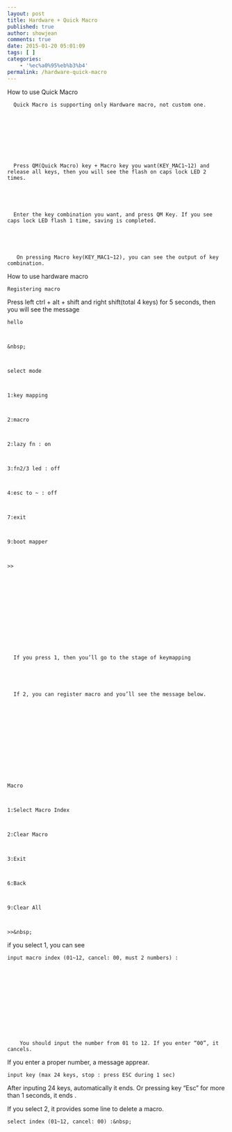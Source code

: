 ```yaml
---
layout: post
title: Hardware + Quick Macro
published: true
author: showjean
comments: true
date: 2015-01-20 05:01:09
tags: [ ]
categories:
    - '%ec%a0%95%eb%b3%b4'
permalink: /hardware-quick-macro
---
```


  How to use Quick Macro



  



  
    
      Quick Macro is supporting only Hardware macro, not custom one.
    
  





  
    
      Press QM(Quick Macro) key + Macro key you want(KEY_MAC1~12) and release all keys, then you will see the flash on caps lock LED 2 times.
    
  
  
  
    
      Enter the key combination you want, and press QM Key. If you see caps lock LED flash 1 time, saving is completed.
    
  
  
  
    
       On pressing Macro key(KEY_MAC1~12), you can see the output of key combination.
    
  









  How to use hardware macro


 


  



  
    Registering macro
  



  



  Press left ctrl + alt + shift and right shift(total 4 keys) for 5 seconds, then you will see the message 



  



  
    hello 
  
  
  
    &nbsp;
  
  
  
    select mode
  
  
  
    1:key mapping
  
  
  
    2:macro
  
  
  
    2:lazy fn : on
  
  
  
    3:fn2/3 led : off
  
  
  
    4:esc to ~ : off
  
  
  
    7:exit
  
  
  
    9:boot mapper
  
  
  
    >>
  



  



  



  
    
      If you press 1, then you’ll go to the stage of keymapping 
    
  
  
  
    
      If 2, you can register macro and you’ll see the message below.
    
  



  



  



  
    Macro
  
  
  
    1:Select Macro Index
  
  
  
    2:Clear Macro
  
  
  
    3:Exit
  
  
  
    6:Back
  
  
  
    9:Clear All
  
  
  
    >>&nbsp;
  



  



  



  if you select 1, you can see 



  



  
    input macro index (01~12, cancel: 00, must 2 numbers) :
  



  



    
    
       
      
      
        You should input the number from 01 to 12. If you enter “00”, it cancels.
      
    
  



   If you enter a proper number, a message apprear.



  



  
    input key (max 24 keys, stop : press ESC during 1 sec)
  



  



  After inputing 24 keys, automatically it ends. Or pressing key “Esc” for more than 1 seconds, it ends .



  If you select 2, it provides some line to delete a macro.



  



  
    select index (01~12, cancel: 00) :&nbsp;
  






